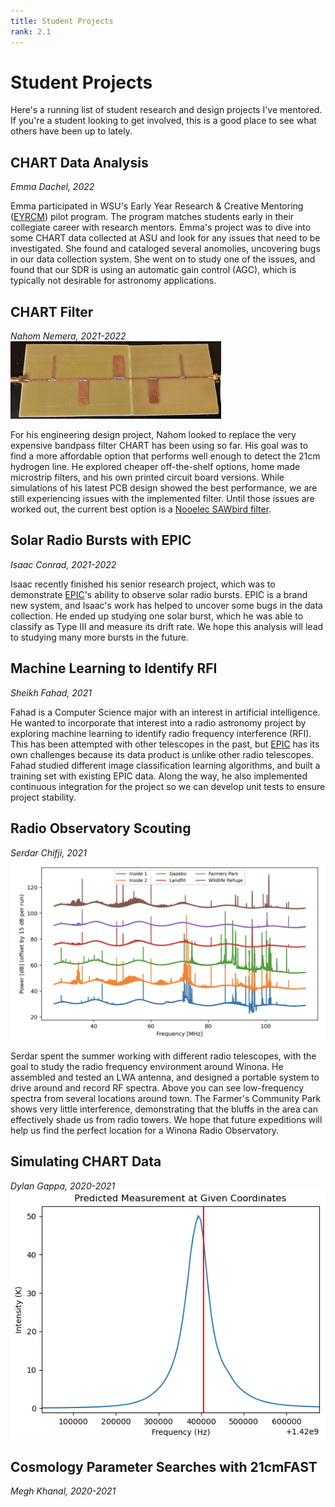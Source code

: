 ```yaml
---
title: Student Projects
rank: 2.1
---
```

# Student Projects
Here's a running list of student research and design projects I've mentored. If you're a student looking to get involved, this is a good place to see what others have been up to lately.

## CHART Data Analysis
*Emma Dachel, 2022*

Emma participated in WSU's Early Year Research & Creative Mentoring ([EYRCM](https://www.winona.edu/grants/early-year.asp)) pilot program. The program matches students early in their collegiate career with research mentors. Emma's project was to dive into some CHART data collected at ASU and look for any issues that need to be investigated. She found and cataloged several anomolies, uncovering bugs in our data collection system. She went on to study one of the issues, and found that our SDR is using an automatic gain control (AGC), which is typically not desirable for astronomy applications.

## CHART Filter
*Nahom Nemera, 2021-2022*
![Microstrip](media/microstrip.jpg)

For his engineering design project, Nahom looked to replace the very expensive bandpass filter CHART has been using so far. His goal was to find a more affordable option that performs well enough to detect the 21cm hydrogen line. He explored cheaper off-the-shelf options, home made microstrip filters, and his own printed circuit board versions. While simulations of his latest PCB design showed the best performance, we are still experiencing issues with the implemented filter. Until those issues are worked out, the current best option is a [Nooelec SAWbird filter](https://www.nooelec.com/store/sawbird-h1-barebones.html_).

## Solar Radio Bursts with EPIC
*Isaac Conrad, 2021-2022*

Isaac recently finished his senior research project, which was to demonstrate [EPIC](research#epic)'s ability to observe solar radio bursts. EPIC is a brand new system, and Isaac's work has helped to uncover some bugs in the data collection. He ended up studying one solar burst, which he was able to classify as Type III and measure its drift rate. We hope this analysis will lead to studying many more bursts in the future.

## Machine Learning to Identify RFI
*Sheikh Fahad, 2021*

Fahad is a Computer Science major with an interest in artificial intelligence. He wanted to incorporate that interest into a radio astronomy project by exploring machine learning to identify radio frequency interference (RFI). This has been attempted with other telescopes in the past, but [EPIC](research#epic) has its own challenges because its data product is unlike other radio telescopes. Fahad studied different image classification learning algorithms, and built a training set with existing EPIC data. Along the way, he also implemented continuous integration for the project so we can develop unit tests to ensure project stability.

## Radio Observatory Scouting
*Serdar Chifji, 2021*
![Scouting data](media/scouting_data.png)

Serdar spent the summer working with different radio telescopes, with the goal to study the radio frequency environment around Winona. He assembled and tested an LWA antenna, and designed a portable system to drive around and record RF spectra. Above you can see low-frequency spectra from several locations around town. The Farmer's Community Park shows very little interference, demonstrating that the bluffs in the area can effectively shade us from radio towers. We hope that future expeditions will help us find the perfect location for a Winona Radio Observatory.

## Simulating CHART Data
*Dylan Gappa, 2020-2021*
![chart sim](media/simulated_chart_data.png)

## Cosmology Parameter Searches with 21cmFAST
*Megh Khanal, 2020-2021*
